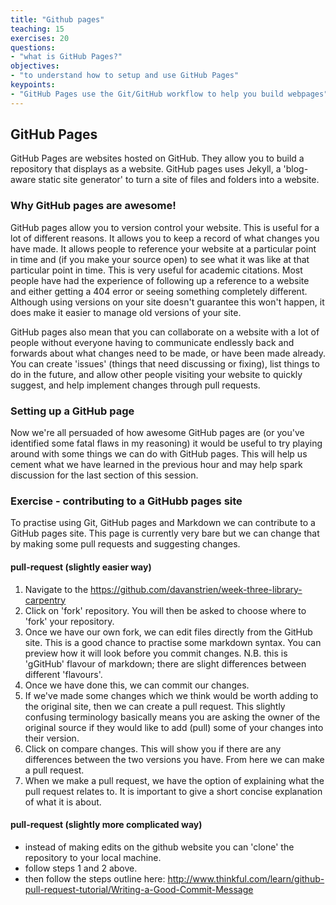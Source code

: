```yaml
---
title: "Github pages"
teaching: 15
exercises: 20
questions:
- "what is GitHub Pages?"
objectives:
- "to understand how to setup and use GitHub Pages"
keypoints:
- "GitHub Pages use the Git/GitHub workflow to help you build webpages"
---
```

## GitHub Pages

GitHub Pages are websites hosted on GitHub. They allow you to build a repository that displays as a website. GitHub pages uses Jekyll, a 'blog-aware static site generator' to turn a site of files and folders into a website.

### Why GitHub pages are awesome!

GitHub pages allow you to version control your website. This is useful for a lot of different reasons. It allows you to keep a record of what changes you have made. It allows people to reference your website at a particular point in time and (if you make your source open) to see what it was like at that particular point in time. This is very useful for academic citations. Most people have had the experience of following up a reference to a website and either getting a 404 error or seeing something completely different. Although using versions on your site doesn't guarantee this won't happen, it does make it easier to manage old versions of your site.

GitHub pages also mean that you can collaborate on a website with a lot of people without everyone having to communicate endlessly back and forwards about what changes need to be made, or have been made already. You can create 'issues' (things that need discussing or fixing), list things to do in the future, and allow other people visiting your website to quickly suggest, and help implement changes through pull requests.

### Setting up a GitHub page

Now we're all persuaded of how awesome GitHub pages are (or you've identified some fatal flaws in my reasoning) it would be useful to try playing around with some things we can do with GitHub pages. This will help us cement what we have learned in the previous hour and may help spark discussion for the last section of this session.

### Exercise - contributing to a GitHubb pages site

To practise using Git, GitHub pages and Markdown we can contribute to a GitHub pages site. This page is currently very bare but we can change that by making some pull requests and suggesting changes.

#### pull-request (slightly easier way)
1. Navigate to the https://github.com/davanstrien/week-three-library-carpentry
2. Click on 'fork' repository. You will then be asked to choose where to 'fork' your repository.
3. Once we have our own fork, we can edit files directly from the GitHub site. This is a good chance to practise some markdown syntax. You can preview how it will look before you commit changes. N.B. this is 'gGitHub' flavour of markdown; there are slight differences between different 'flavours'.
4. Once we have done this, we can commit our changes.
5. If we've made some changes which we think would be worth adding to the original site, then we can create a pull request. This slightly confusing terminology basically means you are asking the owner of the original source if they would like to add (pull) some of your changes into their version.
6. Click on compare changes. This will show you if there are any differences between the two versions you have. From here we can make a pull request.
7. When we make a pull request, we have the option of explaining what the pull request relates to. It is important to give a short concise explanation of what it is about.

#### pull-request (slightly more complicated way)
* instead of making edits on the github website you can 'clone' the repository to your local machine.
* follow steps 1 and 2 above.
* then follow the steps outline here: http://www.thinkful.com/learn/github-pull-request-tutorial/Writing-a-Good-Commit-Message
